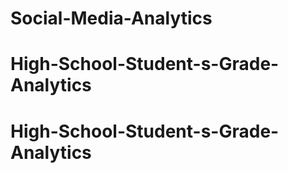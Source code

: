 # Social-Media-Analytics
# High-School-Student-s-Grade-Analytics
# High-School-Student-s-Grade-Analytics
